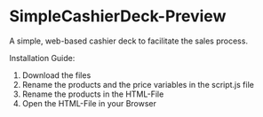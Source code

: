 # SimpleCashierDeck-Preview
A simple, web-based cashier deck to facilitate the sales process. 

Installation Guide:
1. Download the files
2. Rename the products and the price variables in the script.js file
3. Rename the products in the HTML-File
4. Open the HTML-File in your Browser
